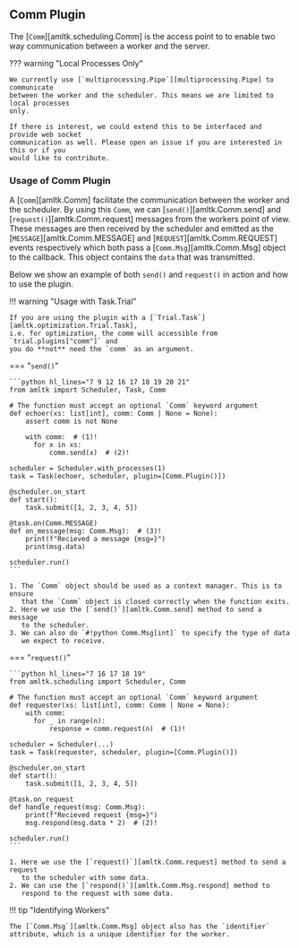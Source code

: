 ## Comm Plugin
The [`Comm`][amltk.scheduling.Comm] is the access point to to enable
two way communication between a worker and the server.

??? warning "Local Processes Only"

    We currently use [`multiprocessing.Pipe`][multiprocessing.Pipe] to communicate
    between the worker and the scheduler. This means we are limited to local processes
    only.

    If there is interest, we could extend this to be interfaced and provide web socket
    communication as well. Please open an issue if you are interested in this or if you
    would like to contribute.

### Usage of Comm Plugin
A [`Comm`][amltk.Comm] facilitate the communication between the worker and the scheduler.
By using this `Comm`, we can [`send()`][amltk.Comm.send] and
[`request()`][amltk.Comm.request] messages from the workers point of view.
These messages are then received by the scheduler and emitted as the
[`MESSAGE`][amltk.Comm.MESSAGE] and [`REQUEST`][amltk.Comm.REQUEST]
events respectively which both pass a [`Comm.Msg`][amltk.Comm.Msg] object
to the callback. This object contains the `data` that was transmitted.

Below we show an example of both `send()` and
`request()` in action and how to use the plugin.

!!! warning "Usage with Task.Trial"

    If you are using the plugin with a [`Trial.Task`][amltk.optimization.Trial.Task],
    i.e. for optimization, the comm will accessible from `trial.plugins["comm"]` and
    you do **not** need the `comm` as an argument.

=== "`send()`"

    ```python hl_lines="7 9 12 16 17 18 19 20 21"
    from amltk import Scheduler, Task, Comm

    # The function must accept an optional `Comm` keyword argument
    def echoer(xs: list[int], comm: Comm | None = None):
        assert comm is not None

        with comm:  # (1)!
          for x in xs:
              comm.send(x)  # (2)!

    scheduler = Scheduler.with_processes(1)
    task = Task(echoer, scheduler, plugin=[Comm.Plugin()])

    @scheduler.on_start
    def start():
        task.submit([1, 2, 3, 4, 5])

    @task.on(Comm.MESSAGE)
    def on_message(msg: Comm.Msg):  # (3)!
        print(f"Recieved a message {msg=}")
        print(msg.data)

    scheduler.run()
    ```

    1. The `Comm` object should be used as a context manager. This is to ensure
       that the `Comm` object is closed correctly when the function exits.
    2. Here we use the [`send()`][amltk.Comm.send] method to send a message
       to the scheduler.
    3. We can also do `#!python Comm.Msg[int]` to specify the type of data
       we expect to receive.

=== "`request()`"

    ```python hl_lines="7 16 17 18 19"
    from amltk.scheduling import Scheduler, Comm

    # The function must accept an optional `Comm` keyword argument
    def requester(xs: list[int], comm: Comm | None = None):
        with comm:
          for _ in range(n):
              response = comm.request(n)  # (1)!

    scheduler = Scheduler(...)
    task = Task(requester, scheduler, plugin=[Comm.Plugin()])

    @scheduler.on_start
    def start():
        task.submit([1, 2, 3, 4, 5])

    @task.on_request
    def handle_request(msg: Comm.Msg):
        print(f"Recieved request {msg=}")
        msg.respond(msg.data * 2)  # (2)!

    scheduler.run()
    ```

    1. Here we use the [`request()`][amltk.Comm.request] method to send a request
       to the scheduler with some data.
    2. We can use the [`respond()`][amltk.Comm.Msg.respond] method to
       respond to the request with some data.

!!! tip "Identifying Workers"

    The [`Comm.Msg`][amltk.Comm.Msg] object also has the `identifier`
    attribute, which is a unique identifier for the worker.

